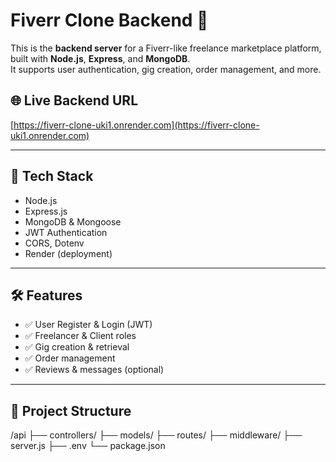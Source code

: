 # Fiverr Clone Backend 🚀

This is the **backend server** for a Fiverr-like freelance marketplace platform, built with **Node.js**, **Express**, and **MongoDB**.  
It supports user authentication, gig creation, order management, and more.

## 🌐 Live Backend URL
[https://fiverr-clone-uki1.onrender.com](https://fiverr-clone-uki1.onrender.com)

---

## 🧰 Tech Stack

- Node.js
- Express.js
- MongoDB & Mongoose
- JWT Authentication
- CORS, Dotenv
- Render (deployment)

---

## 🛠 Features

- ✅ User Register & Login (JWT)
- ✅ Freelancer & Client roles
- ✅ Gig creation & retrieval
- ✅ Order management
- ✅ Reviews & messages (optional)

---

## 📁 Project Structure

/api
├── controllers/
├── models/
├── routes/
├── middleware/
├── server.js
├── .env
└── package.json